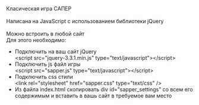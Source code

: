 Класическая игра САПЕР
<br><br>
Написана на JavaScript с использованием библиотеки jQuery
<br><br>
Можно встроить в любой сайт
<br>
Для этого необходимо:
<ul>
<li>
  Подключить на ваш сайт jQuery<br>
  &lt;script src="jquery-3.3.1.min.js" type="text/javascript"&gt;&lt;/script&gt;
</li>
<li>
  Подключить js файл игры<br>
  &lt;script src="sapper.js" type="text/javascript"&gt;&lt;/script&gt;
</li>
<li>
  Подключить css стили<br>
  &lt;link rel="stylesheet" href="sapper.css" type="text/css"  /&gt;
</li>
<li>
  Из файла index.html скопировать div id="sapper_settings" со всем его содержимым и вставить в вашь сайт в требуемое вам место
</li>
</ul>
